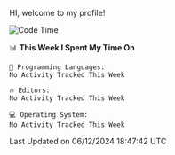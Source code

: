 HI, welcome to my profile!
<!--START_SECTION:waka-->
![Code Time](http://img.shields.io/badge/Code%20Time-1%2C955%20hrs%202%20mins-blue)

📊 **This Week I Spent My Time On** 

```text
💬 Programming Languages: 
No Activity Tracked This Week

🔥 Editors: 
No Activity Tracked This Week

💻 Operating System: 
No Activity Tracked This Week
```


 Last Updated on 06/12/2024 18:47:42 UTC
<!--END_SECTION:waka-->
